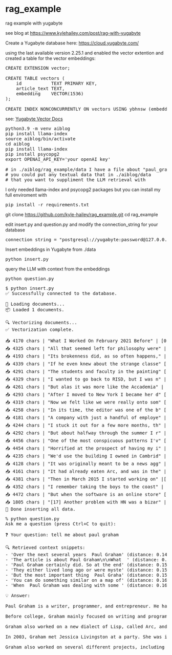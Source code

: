 # rag_example
rag example with yugabyte

see blog at https://www.kylehailey.com/post/rag-with-yugabyte


Create a Yugabyte database here: https://cloud.yugabyte.com/

using the last available version 2.25.1 and enabled the vector extention and created a table for the vector embeddings:

<pre>CREATE EXTENSION vector;

CREATE TABLE vectors (
    id           TEXT PRIMARY KEY,
    article_text TEXT,
    embedding    VECTOR(1536)
);

CREATE INDEX NONCONCURRENTLY ON vectors USING ybhnsw (embedding vector_cosine_ops);
</pre>

see: [Yugabyte Vector Docs](https://docs.yugabyte.com/preview/explore/ysql-language-features/pg-extensions/extension-pgvector/)

<pre>
python3.9 -m venv aiblog
pip install llama-index
source aiblog/bin/activate
cd aiblog
pip install llama-index
pip install psycopg2
export OPENAI_API_KEY='your openAI key'

# in ./aiblog/rag_example/data I have a file about "paul_graham"
# you could put any textual data that in ./aiblog/data
# that you want to suppliment the LLM retrieval with
</pre>

I only needed llama-index and psycopg2 packages but you can install my full enviroment with

<pre>pip install -r requirements.txt</pre>

git clone https://github.com/kyle-hailey/rag_example.git
cd rag_example

edit insert.py and question.py and 
modify the connection_string for your database

<pre>connection_string = "postgresql://yugabyte:password@127.0.0.1:5433/yugabyte"</pre>


Insert embeddings in Yugabyte from ./data

<pre>python insert.py</pre>

query the LLM with context from the embeddings

<pre>python question.py</pre>


<pre>$ python insert.py
✅ Successfully connected to the database.

📄 Loading documents...
📦 Loaded 1 documents.

🔍 Vectorizing documents...
✅ Vectorization complete.

📥 4170 chars | "What I Worked On February 2021 Before" | [0.0041,
📥 4325 chars | "All that seemed left for philosophy were" |[0.0197,
📥 4193 chars | "Its brokenness did, as so often happens," |[0.0065,
📥 4339 chars | "If he even knew about the strange classe" [-0.0068,
📥 4291 chars | "The students and faculty in the painting" [-0.0073,
📥 4329 chars | "I wanted to go back to RISD, but I was n" |[0.0019,
📥 4261 chars | "But alas it was more like the Accademia" | [0.0065,
📥 4293 chars | "After I moved to New York I became her d" [-0.0001,
📥 4319 chars | "Now we felt like we were really onto som" [-0.0179,
📥 4258 chars | "In its time, the editor was one of the b" [-0.0091,
📥 4181 chars | "A company with just a handful of employe" |[0.0008,
📥 4244 chars | "I stuck it out for a few more months, th" |[0.0073,
📥 4292 chars | "But about halfway through the summer I r" |[0.0034,
📥 4456 chars | "One of the most conspicuous patterns I'v" [-0.0037,
📥 4454 chars | "Horrified at the prospect of having my i" |[0.0007,
📥 4235 chars | "We'd use the building I owned in Cambrid" |[0.0128,
📥 4128 chars | "It was originally meant to be a news agg" |[0.0031,
📥 4161 chars | "It had already eaten Arc, and was in the" |[0.0125,
📥 4381 chars | "Then in March 2015 I started working on" |[-0.0092,
📥 4352 chars | "I remember taking the boys to the coast" | [0.0182,
📥 4472 chars | "But when the software is an online store" [-0.0007,
📥 1805 chars | "[17] Another problem with HN was a bizar" | [0.005,
🎉 Done inserting all data.</pre>


<pre>% python question.py
Ask me a question (press Ctrl+C to quit):

❓ Your question: tell me about paul graham

🔍 Retrieved context snippets:
- 'Over the next several years  Paul Graham' (distance: 0.1471)
- 'The article is about Paul Graham\n\nWhat  ' (distance: 0.1513)
- 'Paul Graham certainly did. So at the end' (distance: 0.1523)
- 'They either lived long ago or were myste' (distance: 0.1530)
- 'But the most important thing  Paul Graha' (distance: 0.1583)
- 'You can do something similar on a map of' (distance: 0.1621)
- 'When  Paul Graham was dealing with some ' (distance: 0.1628)

💡 Answer:

Paul Graham is a writer, programmer, and entrepreneur. He has written numerous essays on various topics, some of which were reprinted as a book titled "Hackers & Painters". He has also worked on spam filters and has a passion for painting. He was known for hosting dinners for a group of friends every Thursday night, teaching him how to cook for groups. 

Before college, Graham mainly focused on writing and programming. He wrote short stories and tried programming on the IBM 1401. He later got a microcomputer and started programming more seriously, writing simple games and a word processor. In college, he initially planned to study philosophy but switched to AI. 

Graham also worked on a new dialect of Lisp, called Arc, and gave a talk at a Lisp conference about how they'd used Lisp at Viaweb. This talk gained significant attention online, leading him to realize the potential of online essays. 

In 2003, Graham met Jessica Livingston at a party. She was in charge of marketing at a Boston investment bank and later compiled a book of interviews with startup founders. In 2005, Graham and Livingston, along with Robert and Trevor, decided to start their own investment firm, which became Y Combinator. 

Graham also worked on several different projects, including the development of the programming language Arc and the creation of the online platform Hacker News. In 2012, he decided to hand over Y Combinator to Sam Altman and retire.</pre>

